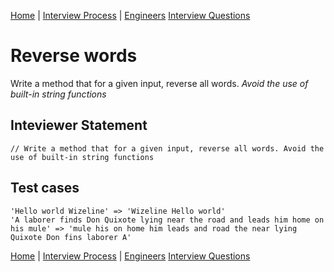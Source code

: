 [Home](../../../README.md) |
[Interview Process](../../README.md) |
[Engineers](../README.md)
[Interview Questions](README.me)

# Reverse words

Write a method that for a given input, reverse all words. *Avoid the use of built-in string functions*

## Inteviewer Statement
```
// Write a method that for a given input, reverse all words. Avoid the use of built-in string functions
```

## Test cases
```
'Hello world Wizeline' => 'Wizeline Hello world'
'A laborer finds Don Quixote lying near the road and leads him home on his mule' => 'mule his on home him leads and road the near lying Quixote Don fins laborer A'
```

[Home](../../../README.md) |
[Interview Process](../../README.md) |
[Engineers](../README.md)
[Interview Questions](README.me)
